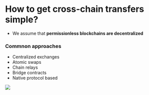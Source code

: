 # How to get cross-chain transfers simple?

<div grid="~ cols-2 gap-2" m="t-2">
<div>

- We assume that **permissionless blockchains are decentralized**

### Commnon approaches

- Centralized exchanges
- Atomic swaps
- Chain relays
- Bridge contracts
- Native protocol based


</div>
<div>
  <img border="rounded" src="/swap.gif">
</div>
  
</div>